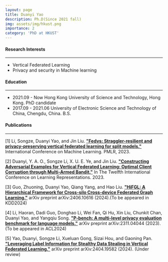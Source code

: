 ```yaml
---
layout: page
title: Duanyi Yao
description: Ph.D(Since 2021 fall)
img: assets/img/hkust.png
importance: 2
category: 'PhD at HKUST'
---
```


#### Research Interests
---
  - Vertical Federated Learning
  - Privacy and security in Machine learning

#### Education
---
- 2021.09 - Now Hong Kong University of Science and Technology, Hong Kong. PhD candidate
- 2017.09 - 2021.06  University of Electronic Science and Technology of China, Chengdu, China. B.S.

#### Publications
---
[1] Li, Songze, Duanyi Yao, and Jin Liu. [**"Fedvs: Straggler-resilient and privacy-preserving vertical federated learning for split models."**](https://proceedings.mlr.press/v202/li23an/li23an.pdf) International Conference on Machine Learning. PMLR, 2023.

[2] Duanyi, Y. A. O., Songze Li, X. U. E. Ye, and Jin Liu. [**"Constructing Adversarial Examples for Vertical Federated Learning: Optimal Client Corruption through Multi-Armed Bandit."**](https://openreview.net/pdf?id=m52uU0dVbH) In The Twelfth International Conference on Learning Representations. 2023.

[3] Guo, Zhuoning, Duanyi Yao, Qiang Yang, and Hao Liu. [**"HiFGL: A Hierarchical Framework for Cross-silo Cross-device Federated Graph Learning."**](https://arxiv.org/pdf/2406.10616) arXiv preprint arXiv:2406.10616 (2024).(To be appeared in KDD2024)

[4] Li, Haoran, Dadi Guo, Donghao Li, Wei Fan, Qi Hu, Xin Liu, Chunkit Chan, Duanyi Yao, and Yangqiu Song. [**"P-bench: A multi-level privacy evaluation benchmark for language models."**](https://arxiv.org/pdf/2311.04044) arXiv preprint arXiv:2311.04044 (2023).(To be appeared in ACL2024)

[5] Yao, Duanyi, Songze Li, Xueluan Gong, Sizai Hou, and Gaoning Pan. [**"Leveraging Label Information for Stealthy Data Stealing in Vertical Federated Learning."**](https://arxiv.org/pdf/2404.19582) arXiv preprint arXiv:2404.19582 (2024). (Under review)